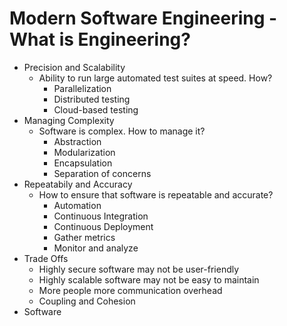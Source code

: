 # Modern Software Engineering - What is Engineering?

- Precision and Scalability
  - Ability to run large automated test suites at speed. How? 
    - Parallelization
    - Distributed testing
    - Cloud-based testing
- Managing Complexity
  - Software is complex. How to manage it?
    - Abstraction
    - Modularization
    - Encapsulation
    - Separation of concerns
- Repeatabily and Accuracy
  - How to ensure that software is repeatable and accurate?
    - Automation
    - Continuous Integration
    - Continuous Deployment
    - Gather metrics
    - Monitor and analyze
- Trade Offs
  - Highly secure software may not be user-friendly
  - Highly scalable software may not be easy to maintain
  - More people more communication overhead
  - Coupling and Cohesion
- Software